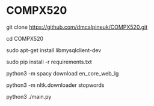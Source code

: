 # COMPX520
git clone https://github.com/dmcalpineuk/COMPX520.git

cd COMPX520

sudo apt-get install libmysqlclient-dev

sudo pip install -r requirements.txt

python3 -m spacy download en_core_web_lg

python3 -m nltk.downloader stopwords

python3 ./main.py
